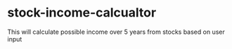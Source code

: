 # stock-income-calcualtor
This will calculate possible income over 5 years from stocks based on user input
